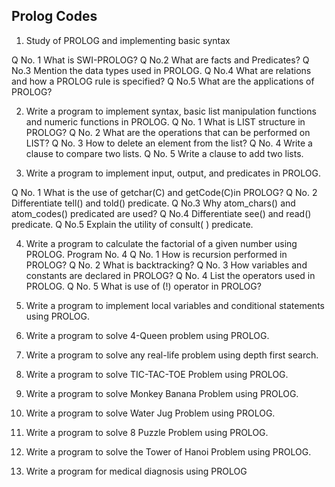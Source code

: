 ## Prolog Codes



1. Study of PROLOG and implementing basic syntax 

Q No. 1 What is SWI-PROLOG? 
Q No.2 What are facts and Predicates? 
Q No.3 Mention the data types used in PROLOG. 
Q No.4 What are relations and how a PROLOG rule is specified? 
Q No.5 What are the applications of PROLOG? 



2. Write a program to implement syntax, basic list manipulation functions and numeric functions in PROLOG. 
Q No. 1 What is LIST structure in PROLOG? 
Q No. 2 What are the operations that can be performed on LIST? 
Q No. 3 How to delete an element from the list? 
Q No. 4 Write a clause to compare two lists. 
Q No. 5 Write a clause to add two lists. 


3. Write a program to implement input, output, and predicates in PROLOG. 

Q No. 1 What is the use of getchar(C) and getCode(C)in PROLOG? 
Q No. 2 Differentiate tell() and told() predicate. 
Q No.3 Why atom_chars() and atom_codes() predicated are used? 
Q No.4 Differentiate see() and read() predicate. 
Q No.5 Explain the utility of consult( ) predicate.



4. Write a program to calculate the factorial of a given number using PROLOG. 
Program No. 4 
Q No. 1 How is recursion performed in PROLOG? 
Q No. 2 What is backtracking? 
Q No. 3 How variables and constants are declared in PROLOG? 
Q No. 4 List the operators used in PROLOG. 
Q No. 5 What is use of (!) operator in PROLOG?

5. Write a program to implement local variables and conditional statements using PROLOG. 
6. Write a program to solve 4-Queen problem using PROLOG. 
7. Write a program to solve any real-life problem using depth first search. 
8. Write a program to solve TIC-TAC-TOE Problem using PROLOG. 
9. Write a program to solve Monkey Banana Problem using PROLOG. 
10. Write a program to solve Water Jug Problem using PROLOG. 
11. Write a program to solve 8 Puzzle Problem using PROLOG. 
12. Write a program to solve the Tower of Hanoi Problem using PROLOG. 
13. Write a program for medical diagnosis using PROLOG
